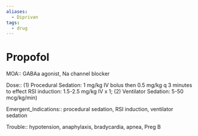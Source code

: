 ```yaml
---
aliases:
  - Diprivan
tags:
  - drug
---
```

# Propofol

MOA:: GABAa agonist, Na channel blocker

Dose:: (1) Procedural Sedation: 1 mg/kg IV bolus then 0.5 mg/kg q 3 minutes to effect RSI induction: 1.5-2.5 mg/kg IV x 1; (2) Ventilator Sedation: 5-50 mcg/kg/min)

Emergent_Indications:: procedural sedation, RSI induction, ventilator sedation

Trouble:: hypotension, anaphylaxis, bradycardia, apnea, Preg B